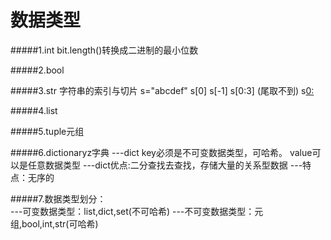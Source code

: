 # 数据类型

#####1.int
bit.length()转换成二进制的最小位数

#####2.bool

#####3.str
字符串的索引与切片
s="abcdef"
s[0]  s[-1]
s[0:3] (尾取不到)
s[0:](全取)

#####4.list

#####5.tuple元组

#####6.dictionaryz字典
---dict key必须是不可变数据类型，可哈希。 value可以是任意数据类型
---dict优点:二分查找去查找，存储大量的关系型数据
---特点：无序的

#####7.数据类型划分：   
---可变数据类型：list,dict,set(不可哈希)
---不可变数据类型：元组,bool,int,str(可哈希)
